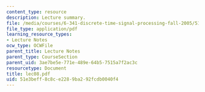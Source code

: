 ```yaml
---
content_type: resource
description: Lecture summary.
file: /media/courses/6-341-discrete-time-signal-processing-fall-2005/51e3beff8c8ce2289ba292fcdb0040f4_lec08.pdf
file_type: application/pdf
learning_resource_types:
- Lecture Notes
ocw_type: OCWFile
parent_title: Lecture Notes
parent_type: CourseSection
parent_uid: 3ae7be5e-771e-489e-64b5-7515a7f2ac3c
resourcetype: Document
title: lec08.pdf
uid: 51e3beff-8c8c-e228-9ba2-92fcdb0040f4
---
```

